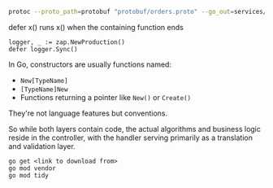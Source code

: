 ``` bash
protoc --proto_path=protobuf "protobuf/orders.proto" --go_out=services/common/genproto/orders --go-grpc_out=services/common/genproto/orders --go_opt=paths=source_relative --go-grpc_opt=paths=source_relative
```

defer x() runs x() when the containing function ends
``` golang
logger, _ := zap.NewProduction()
defer logger.Sync()
```

In Go, constructors are usually functions named:
- `New[TypeName]`
- `[TypeName]New`
- Functions returning a pointer like `New()` or `Create()`

They're not language features but conventions.


So while both layers contain code, the actual algorithms and business logic reside in the controller, with the handler serving primarily as a translation and validation layer.


```
go get <link to download from>
go mod vendor
go mod tidy
```
